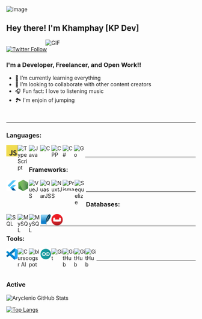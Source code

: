 ![image](https://github.com/user-attachments/assets/f9ef2cc7-2931-4b55-a23f-86860cc08c43)<!-- ### Content
 -->
## Hey there! I'm Khamphay [KP Dev]
<!-- <img align="right" alt="GIF" src="https://raw.githubusercontent.com/devSouvik/devSouvik/master/gif3.gif" width="500"/> -->
<!-- <img align="right" alt="GIF" src="https://gifimage.net/wp-content/uploads/2018/10/blinking-morse-code-gif-5.gif" width="335"/> -->
<!-- <img align="right" alt="GIF" src="https://cdn.dribbble.com/users/1019864/screenshots/3079099/codeloop.gif" width="400"/> -->
<img align="right" alt="GIF" width="400" src="https://i.redd.it/gfb2a0ptbbv01.gif">


[![Twitter Follow](https://img.shields.io/twitter/follow/Txam20?color=1DA1F2&logo=twitter&style=for-the-badge)](https://twitter.com/Txam20)
<!-- [![Facbook Follow](https://img.shields.io/facbook/follow/phai.muas?color=1DA1F2&logo=twitter&style=for-the-badge)](https://www.facebook.com/phai.muas) -->

### I'm a  Developer, Freelancer, and Open Work!!

- 🌱 I’m currently learning everything
- 👯 I’m looking to collaborate with other content creators
- 🎧 Fun fact: I love to listening music
- 🏞 I'm enjoin of jumping
  
<!-- --- -->
<!-- ### Connect with me: -->

<!-- [<img align="left" alt="codeSTACKr.com" width="22px" src="https://raw.githubusercontent.com/iconic/open-iconic/master/svg/globe.svg" />][website] -->
<!-- [<img align="left" alt="Phai Muas | Facebook" width="42px" src="https://upload.wikimedia.org/wikipedia/commons/4/44/Facebook_Logo.png" />][facebook]
[<img align="left" alt="Txam | Twitter" width="42px" src="https://upload.wikimedia.org/wikipedia/commons/4/4f/Twitter-logo.svg" />][twitter] -->
<!-- [<img align="left" alt="codeSTACKr | LinkedIn" width="22px" src="https://cdn.jsdelivr.net/npm/simple-icons@v3/icons/linkedin.svg" />][linkedin]
[<img align="left" alt="codeSTACKr | Instagram" width="22px" src="https://cdn.jsdelivr.net/npm/simple-icons@v3/icons/instagram.svg" />][instagram] -->
<br />

---

### Languages:

<img align="left" alt="JavaScript" width="30px" src="https://raw.githubusercontent.com/github/explore/80688e429a7d4ef2fca1e82350fe8e3517d3494d/topics/javascript/javascript.png" />
<img align="left" alt="TypeScript" width="30px" src="https://upload.wikimedia.org/wikipedia/commons/thumb/4/4c/Typescript_logo_2020.svg/1200px-Typescript_logo_2020.svg.png" />
<img align="left" alt="Java" width="30px" src="https://img.icons8.com/color/2x/java-coffee-cup-logo.png" />
<img align="left" alt="C" width="30px" src="https://upload.wikimedia.org/wikipedia/commons/thumb/1/18/C_Programming_Language.svg/800px-C_Programming_Language.svg.png" />
<img align="left" alt="CPP" width="30px" src="https://upload.wikimedia.org/wikipedia/commons/thumb/1/18/ISO_C%2B%2B_Logo.svg/800px-ISO_C%2B%2B_Logo.svg.png" />
<img align="left" alt="C#" width="30px" src="https://seeklogo.com/images/C/c-sharp-c-logo-02F17714BA-seeklogo.com.png" />
<img align="left" alt="Go" width="30px" src="https://e7.pngegg.com/pngimages/666/815/png-clipart-dart-google-chrome-web-application-flutter-darts-blue-angle.png" /> 

<br />

---
### Frameworks:
<img align="left" alt="Flutter" width="30px" src="https://raw.githubusercontent.com/github/explore/80688e429a7d4ef2fca1e82350fe8e3517d3494d/topics/flutter/flutter.png" />
<img align="left" alt="Node.js" width="30px" src="https://raw.githubusercontent.com/github/explore/80688e429a7d4ef2fca1e82350fe8e3517d3494d/topics/nodejs/nodejs.png" />
<img align="left" alt="VueJS" width="30px" src="https://w7.pngwing.com/pngs/492/902/png-transparent-vuejs-original-wordmark-logo-icon.png" />
<img align="left" alt="QuasarJS" width="30px" src="https://lightningchart.com/wp-content/uploads/2022/09/Quasar-logo-JS.png" />
<img align="left" alt="NuxtJS" width="30px" src="https://miro.medium.com/v2/resize:fit:402/1*_wHSbu5vUwGkFtgWt6D_FQ.png" />
<img align="left" alt="Prisma" width="32px" height="29px" src="https://logowik.com/content/uploads/images/prisma2244.jpg" />
<img align="left" alt="Sequelize" width="30px" src="https://seeklogo.com/images/S/sequelize-logo-9A5075DB9F-seeklogo.com.png" />

<br />

---

### Databases:

<img align="left" alt="SQL" width="30px" src="https://logowik.com/content/uploads/images/microsoft-sql-server4529.jpg" />
<img align="left" alt="MySQL" width="30px" src="https://www.mysql.com/common/logos/logo-mysql-170x115.png" />
<img align="left" alt="MySQL" width="30px" src="https://d1.awsstatic.com/logos/partners/MariaDB_Logo.d8a208f0a889a8f0f0551b8391a065ea79c54f3a.png" />
<img align="left" alt="SQLite" width="30px" src="https://raw.githubusercontent.com/github/explore/78df643247d429f6cc873026c0622819ad797942/topics/sqlite/sqlite.png" />
<img align="left" alt="SQLite" width="30px" src="https://raw.githubusercontent.com/docker-library/docs/00543c65b06a7f8f54aa4f7908f7d91705d8ddec/couchbase/logo.png" />

<br />

---

### Tools:
<img align="left" alt="Visual Studio Code" width="30px" src="https://raw.githubusercontent.com/github/explore/80688e429a7d4ef2fca1e82350fe8e3517d3494d/topics/visual-studio-code/visual-studio-code.png" />
<img align="left" alt="Cursor AI" width="30px" src="https://miro.medium.com/v2/resize:fit:800/format:webp/0*zWCTHFNFdGAgSw2d" />
<img align="left" alt="blogspot" width="30px" src="https://2.bp.blogspot.com/-tzm1twY_ENM/XlCRuI0ZkRI/AAAAAAAAOso/BmNOUANXWxwc5vwslNw3WpjrDlgs9PuwQCLcBGAsYHQ/s1600/pasted%2Bimage%2B0.png" />
<img align="left" alt="Arduino" width="30px" src="https://raw.githubusercontent.com/github/explore/80688e429a7d4ef2fca1e82350fe8e3517d3494d/topics/arduino/arduino.png" />
<img align="left" alt="Git" width="30px" src="https://images.velog.io/images/hdy20201004/post/8a33d045-b496-4086-98d3-6fe9bb8629e5/git_logo.png" />
<img align="left" alt="GitHub" width="30px" src="https://github.com/github.png?size=460" />
<img align="left" alt="GitHub" width="30px" src="https://www.unixmen.com/wp-content/uploads/2016/02/gitlab-logo-square.png" />
<img align="left" alt="GitHub" width="30px" src="https://platformio.gallerycdn.vsassets.io/extensions/platformio/platformio-ide/3.3.3/1706298352797/Microsoft.VisualStudio.Services.Icons.Default" />

<br />

---
<br />

### Active
![Aryclenio GitHub Stats](https://github-readme-stats.vercel.app/api?username=Khamphay&show_icons=true&theme=radical&title_color=8E2DE2&text_color=fff&icon_color=8E2DE2)

[![Top Langs](https://github-readme-stats.vercel.app/api/top-langs/?username=Khamphay&layout=compact&text_color=daf7dc&bg_color=151515)](https://github.com/Khamphay/github-readme-stats)

<!-- ![Top Langs](https://github-readme-stats.vercel.app/api/top-langs/?username=Khamphay&theme=radical&title_color=8E2DE2&text_color=fff) -->

<!-- --- -->

<!-- <br /> -->


<!-- --- -->

<!-- ### 📕 Latest Blog Posts -->

<!-- BLOG-POST-LIST:START -->

<!-- BLOG-POST-LIST:END -->

<!-- ➡️ [more blog posts...](https://example.com) -->

<!-- --- -->

<!-- <details> -->
<!--   <summary>:zap: Recent GitHub Activity</summary> -->
  
<!--START_SECTION:activity-->
<!-- 1. 🗣 Commented on [#2](https://github.com/codeSTACKr/portfolio-sass/issues/2) in [codeSTACKr/portfolio-sass](https://github.com/codeSTACKr/portfolio-sass)
2. ...... -->
<!--END_SECTION:activity-->

<!-- </details> -->

<!-- <details> -->
  <!-- <summary>:zap: GitHub Stats</summary> -->

  <!-- <img align="left" alt="codeSTACKr's GitHub Stats" src="https://github-readme-stats.codestackr.vercel.app/api?username=codeSTACKr&show_icons=true&hide_border=true" /> -->

<!-- </details> -->


[twitter]: https://twitter.com/Txam20
[facebook]: https://www.facebook.com/phai.muas

